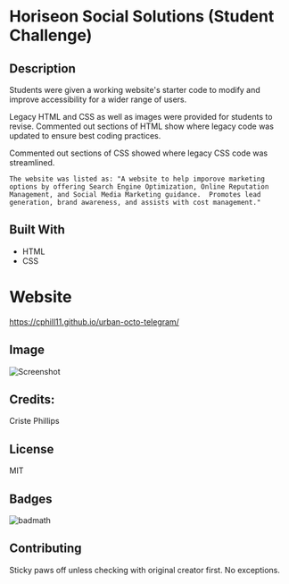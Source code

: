 # Horiseon Social Solutions  (Student Challenge)

## Description

Students were given a working website's starter code to modify and improve accessibility for a wider range of users.

Legacy HTML and CSS as well as images were provided for students to revise.  Commented out sections of HTML show where legacy code was updated to ensure best coding practices.

Commented out sections of CSS showed where legacy CSS code was streamlined.

    The website was listed as: "A website to help imporove marketing options by offering Search Engine Optimization, Online Reputation Management, and Social Media Marketing guidance.  Promotes lead generation, brand awareness, and assists with cost management."



## Built With
* HTML
* CSS

# Website
https://cphill11.github.io/urban-octo-telegram/

## Image

![Screenshot](/assets/images/screenshot.png)


## Credits:

Criste Phillips 

## License
MIT

## Badges
![badmath](https://img.shields.io/github/languages/top/nielsenjared/badmath)

## Contributing
Sticky paws off unless checking with original creator first.  No exceptions.
